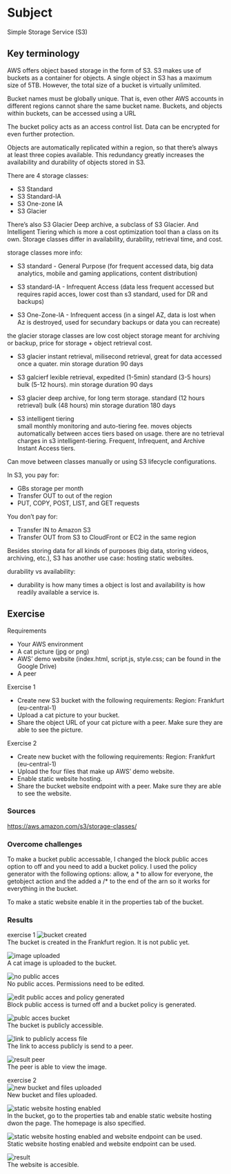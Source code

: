 # Subject
Simple Storage Service (S3)

## Key terminology
AWS offers object based storage in the form of S3. S3 makes use of buckets as a container for objects. A single object in S3 has a maximum size of 5TB. However, the total size of a bucket is virtually unlimited.  

Bucket names must be globally unique. That is, even other AWS accounts in different regions cannot share the same bucket name. Buckets, and objects within buckets, can be accessed using a URL  

The bucket policy acts as an access control list. Data can be encrypted for even further protection.  

Objects are automatically replicated within a region, so that there’s always at least three copies available. This redundancy greatly increases the availability and durability of objects stored in S3.  

There are 4 storage classes:
- S3 Standard
- S3 Standard-IA
- S3 One-zone IA
- S3 Glacier  

There’s also S3 Glacier Deep archive, a subclass of S3 Glacier. And Intelligent Tiering which is more a cost optimization tool than a class on its own.
Storage classes differ in availability, durability, retrieval time, and cost.  

storage classes more info:  
- S3 standard - General Purpose (for frequent accessed data, big data analytics, mobile and gaming applications, content distribution)  
- S3 standard-IA - Infrequent Access (data less frequent accessed but requires rapid acces, lower cost than s3 standard, used for DR and backups) 

- S3 One-Zone-IA - Infrequent access (in a singel AZ, data is lost when Az is destroyed, used for secundary backups or data you can recreate)  

the glacier storage classes are low cost object storage meant for archiving or backup, price for storage + object retrieval cost.  
- S3 glacier instant retrieval, milisecond retrieval, great for data accessed once a quater.  min storage duration 90 days
- S3 galcierf lexible retrieval, expedited (1-5min) standard (3-5 hours) bulk (5-12 hours). min storage duration 90 days  

- S3 glacier deep archive, for long term storage. standard (12 hours retrieval) bulk (48 hours) min storage duration 180 days 

- S3 intelligent tiering  
small monthly monitoring and auto-tiering fee. moves objects automatically between acces tiers based on usage. there are no tetrieval charges in s3 intelligent-tiering. Frequent, Infrequent, and Archive Instant Access tiers.  

Can move between classes manually or using S3 lifecycle configurations.

In S3, you pay for:
- GBs storage per month
- Transfer OUT to out of the region
- PUT, COPY, POST, LIST, and GET requests  

You don’t pay for:
- Transfer IN to Amazon S3
- Transfer OUT from S3 to CloudFront or EC2 in the same region

Besides storing data for all kinds of purposes (big data, storing videos, archiving, etc.), S3 has another use case: hosting static websites.  

durability vs availability:  
- durability is how many times a object is lost and availability is how readily available a service is. 


## Exercise  
Requirements
- Your AWS environment
- A cat picture (jpg or png)
- AWS’ demo website (index.html, script.js, style.css; can be found in the Google Drive)
- A peer


Exercise 1
- Create new S3 bucket with the following requirements: Region: Frankfurt (eu-central-1)
- Upload a cat picture to your bucket.
- Share the object URL of your cat picture with a peer. Make sure they are able to see the picture.  

Exercise 2
- Create new bucket with the following requirements: Region: Frankfurt (eu-central-1)  
- Upload the four files that make up AWS’ demo website.
- Enable static website hosting.
- Share the bucket website endpoint with a peer. Make sure they are able to see the website.



### Sources
https://aws.amazon.com/s3/storage-classes/

### Overcome challenges
To make a bucket public accessable, I changed the block public acces option to off and you need to add a bucket policy. I used the policy generator with the following options: allow, a * to allow for everyone, the getobject action and the added a /* to the end of the arn so it works for everything in the bucket.  

To make a static website enable it in the properties tab of the bucket.

### Results  
exercise 1
![bucket created](https://github.com/Techgrounds-Cloud-9/cloud-9-karimtouzani24/blob/2c1d567e794ece8676871c655671c454ab8707aa/00_includes/AWS/S3/s3e1.png)  
The bucket is created in the Frankfurt region. It is not public yet.  

![image uploaded](https://github.com/Techgrounds-Cloud-9/cloud-9-karimtouzani24/blob/2c1d567e794ece8676871c655671c454ab8707aa/00_includes/AWS/S3/s3e1b.png)  
A cat image is uploaded to the bucket.  

![no public acces](https://github.com/Techgrounds-Cloud-9/cloud-9-karimtouzani24/blob/2c1d567e794ece8676871c655671c454ab8707aa/00_includes/AWS/S3/s3e1c.png)  
No public acces. Permissions need to be edited.  

![edit public acces and policy generated](https://github.com/Techgrounds-Cloud-9/cloud-9-karimtouzani24/blob/2c1d567e794ece8676871c655671c454ab8707aa/00_includes/AWS/S3/s3e1d.png)  
Block public access is turned off and a bucket policy is generated.  

![publc acces bucket](https://github.com/Techgrounds-Cloud-9/cloud-9-karimtouzani24/blob/2c1d567e794ece8676871c655671c454ab8707aa/00_includes/AWS/S3/s3e1e.png)  
The bucket is publicly accessible.  

![link to publicly access file](https://github.com/Techgrounds-Cloud-9/cloud-9-karimtouzani24/blob/2c1d567e794ece8676871c655671c454ab8707aa/00_includes/AWS/S3/s3e1f.png)  
The link to access publicly is send to a peer.  

![result peer](https://github.com/Techgrounds-Cloud-9/cloud-9-karimtouzani24/blob/2c1d567e794ece8676871c655671c454ab8707aa/00_includes/AWS/S3/results3e1.png)  
The peer is able to view the image.  


exercise 2  
![new bucket and files uploaded](https://github.com/Techgrounds-Cloud-9/cloud-9-karimtouzani24/blob/aa88271987786e21b84b326ee9f35ad6b705f9da/00_includes/AWS/S3/s3e2a.png)  
New bucket and files uploaded.  

![static website hosting enabled](https://github.com/Techgrounds-Cloud-9/cloud-9-karimtouzani24/blob/aa88271987786e21b84b326ee9f35ad6b705f9da/00_includes/AWS/S3/s3e2b.png)  
In the bucket, go to the properties tab and enable static website hosting dwon the page. The homepage is also specified.  

![static website hosting enabled and website endpoint can be used.](https://github.com/Techgrounds-Cloud-9/cloud-9-karimtouzani24/blob/aa88271987786e21b84b326ee9f35ad6b705f9da/00_includes/AWS/S3/s3e2c.png)  
Static website hosting enabled and website endpoint can be used.  

![result](https://github.com/Techgrounds-Cloud-9/cloud-9-karimtouzani24/blob/aa88271987786e21b84b326ee9f35ad6b705f9da/00_includes/AWS/S3/results3e2.png)  
The website is accesible.





